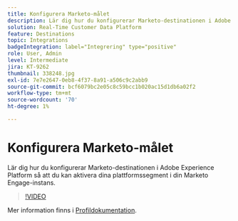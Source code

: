 ```yaml
---
title: Konfigurera Marketo-målet
description: Lär dig hur du konfigurerar Marketo-destinationen i Adobe Experience Platform så att du kan aktivera dina plattformssegment i din Marketo Engage-instans.
solution: Real-Time Customer Data Platform
feature: Destinations
topic: Integrations
badgeIntegration: label="Integrering" type="positive"
role: User, Admin
level: Intermediate
jira: KT-9262
thumbnail: 338248.jpg
exl-id: 7e7e2647-0eb8-4f37-8a91-a506c9c2abb9
source-git-commit: bcf6079bc2e05c8c59bcc1b020ac15d1db6a02f2
workflow-type: tm+mt
source-wordcount: '70'
ht-degree: 1%

---
```


# Konfigurera Marketo-målet

Lär dig hur du konfigurerar Marketo-destinationen i Adobe Experience Platform så att du kan aktivera dina plattformssegment i din Marketo Engage-instans.

>[!VIDEO](https://video.tv.adobe.com/v/338248?quality=12&learn=on)

Mer information finns i [Profildokumentation](https://experienceleague.adobe.com/docs/experience-platform/rtcdp/profile/profile-browse.html).
